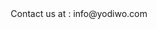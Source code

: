 <center> Contact us at : info@yodiwo.com </center>

<a href="#" class="float">

<i class="fa fa-arrow-circle-up my-float"></i>

</a>

